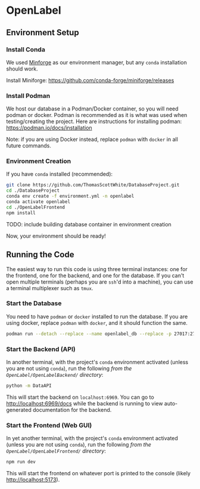 # OpenLabel

## Environment Setup

### Install Conda

We used [Minforge](https://github.com/conda-forge/miniforge) as our environment manager, but any `conda` installation should work.

Install Miniforge: https://github.com/conda-forge/miniforge/releases

### Install Podman

We host our database in a Podman/Docker container, so you will need podman or docker. Podman is recommended as it is what was used when testing/creating the project. Here are instructions for installing podman: https://podman.io/docs/installation

Note: if you are using Docker instead, replace `podman` with `docker` in all future commands.

### Environment Creation

If you have `conda` installed (recommended):

```sh
git clone https://github.com/ThomasScottWhite/DatabaseProject.git
cd ./DatabaseProject
conda env create -f environment.yml -n openlabel
conda activate openlabel
cd ./OpenLabelFrontend
npm install

```

TODO: include building database container in environment creation

Now, your environment should be ready!

## Running the Code

The easiest way to run this code is using three terminal instances: one for the frontend, one for the backend, and one for the database. If you can't open multiple terminals (perhaps you are `ssh`'d into a machine), you can use a terminal multiplexer such as `tmux`.

### Start the Database

You need to have `podman` or `docker` installed to run the database. If you are using docker, replace `podman` with `docker`, and it should function the same.

```sh
podman run --detach --replace --name openlabel_db --replace -p 27017:27017 docker.io/mongodb/mongodb-community-server:latest
```

### Start the Backend (API)

In another terminal, with the project's `conda` environment activated (unless you are not using `conda`), run the following _from the `OpenLabel/OpenLabelBackend/` directory_:

```sh
python -m DataAPI
```

This will start the backend on `localhost:6969`. You can go to <http://localhost:6969/docs> while the backend is running to view auto-generated documentation for the backend.

### Start the Frontend (Web GUI)

In yet another terminal, with the project's `conda` environment activated (unless you are not using `conda`), run the following _from the `OpenLabel/OpenLabelFrontend/` directory_:

```sh
npm run dev
```

This will start the frontend on whatever port is printed to the console (likely <http://localhost:5173>).
